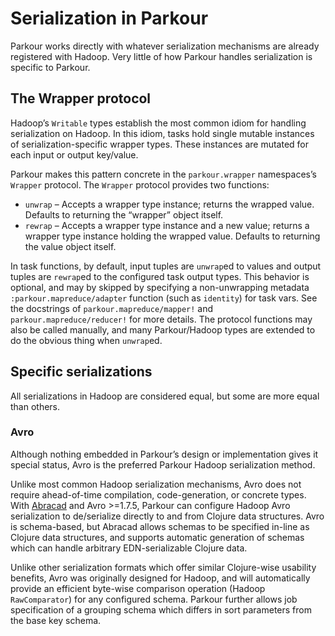 # Serialization in Parkour

Parkour works directly with whatever serialization mechanisms are already
registered with Hadoop.  Very little of how Parkour handles serialization is
specific to Parkour.

## The Wrapper protocol

Hadoop’s `Writable` types establish the most common idiom for handling
serialization on Hadoop.  In this idiom, tasks hold single mutable instances of
serialization-specific wrapper types.  These instances are mutated for each
input or output key/value.

Parkour makes this pattern concrete in the `parkour.wrapper` namespaces’s
`Wrapper` protocol.  The `Wrapper` protocol provides two functions:

- `unwrap` – Accepts a wrapper type instance; returns the wrapped value.
  Defaults to returning the “wrapper” object itself.
- `rewrap` – Accepts a wrapper type instance and a new value; returns a wrapper
  type instance holding the wrapped value.  Defaults to returning the value
  object itself.

In task functions, by default, input tuples are `unwrap`ed to values and output
tuples are `rewrap`ed to the configured task output types.  This behavior is
optional, and may by skipped by specifying a non-unwrapping metadata
`:parkour.mapreduce/adapter` function (such as `identity`) for task vars.  See
the docstrings of `parkour.mapreduce/mapper!` and `parkour.mapreduce/reducer!`
for more details.  The protocol functions may also be called manually, and many
Parkour/Hadoop types are extended to do the obvious thing when `unwrap`ed.

## Specific serializations

All serializations in Hadoop are considered equal, but some are more equal than
others.

### Avro

Although nothing embedded in Parkour’s design or implementation gives it special
status, Avro is the preferred Parkour Hadoop serialization method.

Unlike most common Hadoop serialization mechanisms, Avro does not require
ahead-of-time compilation, code-generation, or concrete types.  With
[Abracad][abracad] and Avro >=1.7.5, Parkour can configure Hadoop Avro
serialization to de/serialize directly to and from Clojure data structures.
Avro is schema-based, but Abracad allows schemas to be specified in-line as
Clojure data structures, and supports automatic generation of schemas which can
handle arbitrary EDN-serializable Clojure data.

Unlike other serialization formats which offer similar Clojure-wise usability
benefits, Avro was originally designed for Hadoop, and will automatically
provide an efficient byte-wise comparison operation (Hadoop `RawComparator`) for
any configured schema.  Parkour further allows job specification of a grouping
schema which differs in sort parameters from the base key schema.

[abracad]: https://github.com/damballa/abracad/
